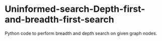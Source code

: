 # Uninformed-search-Depth-first-and-breadth-first-search
Python code to perform breadth and depth search on given graph nodes.
